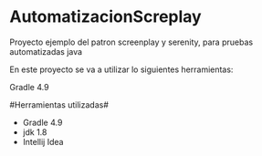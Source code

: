 # AutomatizacionScreplay
Proyecto ejemplo del patron screenplay y serenity, para pruebas automatizadas java

En este proyecto se va a utilizar lo siguientes herramientas:

Gradle 4.9

#Herramientas utilizadas#
- Gradle 4.9
- jdk 1.8
- Intellij Idea


